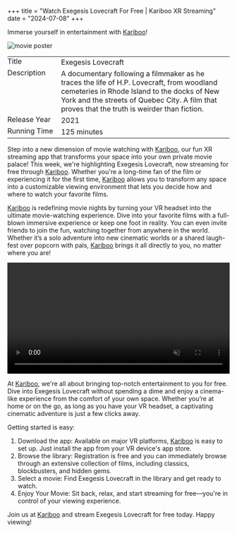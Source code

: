 +++
title = "Watch Exegesis Lovecraft For Free | Kariboo XR Streaming"
date = "2024-07-08"
+++
<script src="https://cdn.jsdelivr.net/npm/hls.js@latest"></script>

Immerse yourself in entertainment with <a href="https://kari.boo/">Kariboo</a>!

<img src="https://filmhub-poster-server.b-cdn.net/1607-2458_exegesis_lovecraft_16x9.jpg" alt="movie poster" loading="lazy">

<table>
  <tr>
    <td style="padding: 0 10px 0 0; vertical-align: top;">Title</td>
    <td>Exegesis Lovecraft</td>
  </tr>
  <tr>
    <td style="padding: 0 10px 0 0; vertical-align: top;">Description</td>
    <td>A documentary following a filmmaker as he traces the life of H.P. Lovecraft, from woodland cemeteries in Rhode Island to the docks of New York and the streets of Quebec City. A film that proves that the truth is weirder than fiction.</td>
  </tr>
  <tr>
    <td style="padding: 0 10px 0 0; vertical-align: top;">Release&nbsp;Year</td>
    <td>2021</td>
  </tr>
  <tr>
    <td style="padding: 0 10px 0 0; vertical-align: top;">Running&nbsp;Time</td>
    <td>125 minutes</td>
  </tr>

[//]: # (  <tr>)

[//]: # (    <td style="padding: 0 7px 0 0;"></td>)

[//]: # (    <td></td>)

[//]: # (  </tr>)

[//]: # (  <tr>)

[//]: # (    <td style="padding: 0 7px 0 0;">GeForce GTX 1080</td>)

[//]: # (    <td></td>)

[//]: # (  </tr>)

[//]: # (  <tr>)

[//]: # (    <td style="padding: 0 7px 0 0;">GeForce RTX 2060</td>)

[//]: # (    <td></td>)

[//]: # (  </tr>)

[//]: # (  <tr>)

[//]: # (    <td style="padding: 0 7px 0 0;">GeForce RTX 4090</td>)

[//]: # (    <td></td>)

[//]: # (  </tr>)

[//]: # (  <tr>)

[//]: # (    <td style="padding: 0 7px 0 0;"><a href="https://renderlab.io">RenderLab.io</a></td>)

[//]: # (    <td> for <b></b></td>)

[//]: # (  </tr>)
</table>

Step into a new dimension of movie watching with <a href="https://kari.boo/">Kariboo</a>, our fun XR streaming app that transforms your space into your own private movie palace! This week, we're highlighting Exegesis Lovecraft, now streaming for free through <a href="https://kari.boo/">Kariboo</a>. Whether you're a long-time fan of the film or experiencing it for the first time, <a href="https://kari.boo/">Kariboo</a> allows you to transform any space into a customizable viewing environment that lets you decide how and where to watch your favorite films.

<a href="https://kari.boo/">Kariboo</a> is redefining movie nights by turning your VR headset into the ultimate movie-watching experience. Dive into your favorite films with a full-blown immersive experience or keep one foot in reality. You can even invite friends to join the fun, watching together from anywhere in the world. Whether it’s a solo adventure into new cinematic worlds or a shared laugh-fest over popcorn with pals, <a href="https://kari.boo/">Kariboo</a> brings it all directly to you, no matter where you are!

<video id="video" width="100%" controls muted></video>

At <a href="https://kari.boo/">Kariboo</a>, we're all about bringing top-notch entertainment to you for free. Dive into Exegesis Lovecraft without spending a dime and enjoy a cinema-like experience from the comfort of your own space. Whether you’re at home or on the go, as long as you have your VR headset, a captivating cinematic adventure is just a few clicks away.

Getting started is easy:
1. Download the app: Available on major VR platforms, <a href="https://kari.boo/">Kariboo</a> is easy to set up. Just install the app from your VR device's app store.
2. Browse the library: Registration is free and you can immediately browse through an extensive collection of films, including classics, blockbusters, and hidden gems.
3. Select a movie: Find Exegesis Lovecraft in the library and get ready to watch.
4. Enjoy Your Movie: Sit back, relax, and start streaming for free—you're in control of your viewing experience.

Join us at <a href="https://kari.boo/">Kariboo</a> and stream Exegesis Lovecraft for free today. Happy viewing!

  
<script>
  var video = document.getElementById('video');
  if(Hls.isSupported()) {
    var hls = new Hls();
    hls.loadSource('https://vz-fb5092e4-932.b-cdn.net/a2adde63-f089-4573-aae6-c9179db6213a/playlist.m3u8');
    hls.attachMedia(video);
    hls.on(Hls.Events.MANIFEST_PARSED,function() {
      video.play();
  });
 }
 // hls.js is not supported on platforms that do not have Media Source Extensions (MSE) enabled.
 // When the browser has built-in HLS support (check using `canPlayType`), we can provide an HLS manifest (i.e. .m3u8 URL) directly to the video element throught the `src` property.
 // This is using the built-in support of the plain video element, without using hls.js.
  else if (video.canPlayType('application/vnd.apple.mpegurl')) {
    video.src = 'https://vz-fb5092e4-932.b-cdn.net/a2adde63-f089-4573-aae6-c9179db6213a/playlist.m3u8';
    video.addEventListener('canplay',function() {
      video.play();
    });
  }
</script>
